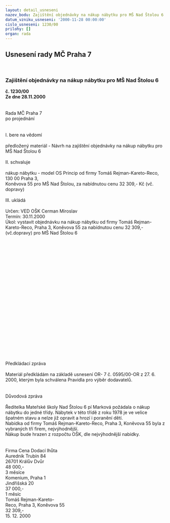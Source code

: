 ```yaml
---
layout: detail_usneseni
nazev_bodu: Zajištění objednávky na nákup nábytku pro MŠ Nad Štolou 6
datum_vzniku_usneseni: '2000-11-28 00:00:00'
cislo_usneseni: 1230/00
prilohy: []
organ: rada
---
```

<div id="ucUsn_pList" class="usn">
	<span><h2>Usnesení rady MČ Praha 7 </h2>
<br></span><div class="standBody">
<span><h3>Zajištění objednávky na nákup nábytku pro MŠ Nad Štolou 6</h3></span><div class="center">
		<strong>č. 1230/00</strong><br>
	</div>
<div class="center">
		<strong>Ze dne 28.11.2000</strong><br><br>
	</div>
<br>Rada MČ Praha 7<br>po projednání<br><br><br>I.	bere na vědomí<br><br> předložený materiál - Návrh na zajištění objednávky na nákup nábytku pro MŠ Nad Štolou 6<br><br>II.	schvaluje <br><br>nákup nábytku - model OS Princip od firmy Tomáš Rejman-Kareto-Reco, 130 00 Praha 3,<br>Koněvova 55  pro MŠ Nad Štolou, za nabídnutou cenu 32 309,- Kč (vč. dopravy) <br><br>III.	ukládá <br><br> Určen:	     	VED OŠK Cerman Miroslav<br>Termín: 30.11.2000<br>Úkol:	vystavit objednávku na nákup nábytku od firmy Tomáš Rejman-Kareto-Reco,  Praha 3, Koněvova 55 za nabídnutou cenu  32 309,- (vč.dopravy) pro MŠ Nad Štolou 6<br> <br><br><br><br><br><br><br><br><br><br><br><br><br><br><br><br><br><br><br><br><br><br><br>Předkládací zpráva<br><br>	Materiál předkládám na základě usnesení OR- 7 č. 0595/00-OR z 27. 6. 2000, kterým byla schválena Pravidla pro výběr dodavatelů. <br><br><br>Důvodová zpráva<br><br>	Ředitelka Mateřské školy Nad Štolou 6 pí Marková požádala o nákup nábytku do jedné třídy. Nábytek v této třídě  z roku 1978 je ve velice špatném stavu a nelze již opravit a hrozí i poranění dětí.<br>	Nabídka od firmy Tomáš Rejman-Kareto-Reco, Praha 3, Koněvova 55 byla z vybraných tří firem, nejvýhodnější.<br>	Nákup bude hrazen z rozpočtu OŠK, dle nejvýhodnější nabídky. <br><br><br>  Firma  	 Cena	  Dodací lhůta<br>  Aurednik Trubín 84<br>  26701 Králův Dvůr	<br>     48 000,-	<br>  3 měsíce<br>  Komenium, Praha 1<br>  Jindřišská 20	<br>     37 000,-	<br>  1 měsíc <br> Tomáš Rejman-Kareto-  <br>Reco, Praha 3, Koněvova 55	<br>     32 309,-     	<br>   15. 12. 2000 <br> <br>
</div>
</div>